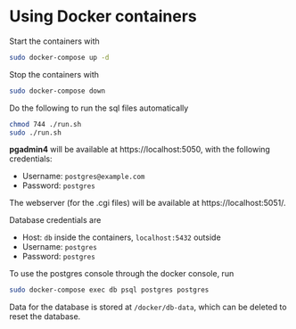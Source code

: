 # Using Docker containers

Start the containers with

```bash
sudo docker-compose up -d
```

Stop the containers with

```bash
sudo docker-compose down
```

Do the following to run the sql files automatically

```bash
chmod 744 ./run.sh
sudo ./run.sh
```

**pgadmin4** will be available at https://localhost:5050, with the following credentials:

- Username: `postgres@example.com`
- Password: `postgres`

The webserver (for the .cgi files) will be available at https://localhost:5051/.

Database credentials are

- Host: `db` inside the containers, `localhost:5432` outside
- Username: `postgres`
- Password: `postgres`

To use the postgres console through the docker console, run

```bash
sudo docker-compose exec db psql postgres postgres
```

Data for the database is stored at `/docker/db-data`, which can be deleted to reset the database.
